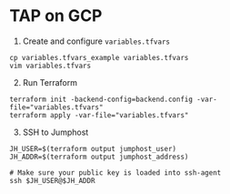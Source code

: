 # TAP on GCP

1. Create and configure `variables.tfvars`
```
cp variables.tfvars_example variables.tfvars
vim variables.tfvars
```

2. Run Terraform
```
terraform init -backend-config=backend.config -var-file="variables.tfvars"
terraform apply -var-file="variables.tfvars"
```

3. SSH to Jumphost
```
JH_USER=$(terraform output jumphost_user)
JH_ADDR=$(terraform output jumphost_address)

# Make sure your public key is loaded into ssh-agent
ssh $JH_USER@$JH_ADDR
```


